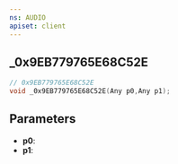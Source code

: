 ```yaml
---
ns: AUDIO
apiset: client
---
```

## _0x9EB779765E68C52E

```c
// 0x9EB779765E68C52E
void _0x9EB779765E68C52E(Any p0,Any p1);
```


## Parameters
* **p0**:
* **p1**:



